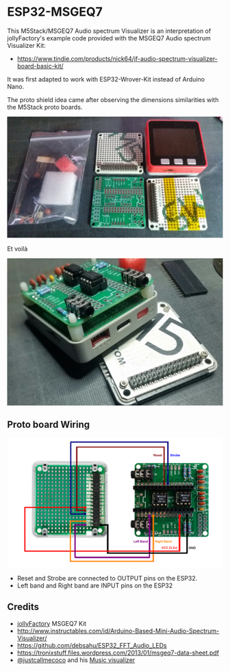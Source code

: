 # ESP32-MSGEQ7


This M5Stack/MSGEQ7 Audio spectrum Visualizer is an interpretation of jollyFactory's example code provided with the MSGEQ7 Audio spectrum Visualizer Kit:

  - https://www.tindie.com/products/nick64/jf-audio-spectrum-visualizer-board-basic-kit/

It was first adapted to work with ESP32-Wrover-Kit instead of Arduino Nano.

The proto shield idea came after observing the dimensions similarities with the M5Stack proto boards.

<img width=512 src=tindie-kit.png>

Et voilà

<img width=512 src=m5-proto-hat.jpeg>

Proto board Wiring
------------------

<img width=512 src=wiring.png>

  - Reset and Strobe are connected to OUTPUT pins on the ESP32.
  - Left band and Right band are INPUT pins on the ESP32

Credits
-------
  - [jollyFactory](https://www.tindie.com/products/nick64/jf-audio-spectrum-visualizer-board-basic-kit/) MSGEQ7 Kit
  - http://www.instructables.com/id/Arduino-Based-Mini-Audio-Spectrum-Visualizer/
  - https://github.com/debsahu/ESP32_FFT_Audio_LEDs
  - https://tronixstuff.files.wordpress.com/2013/01/msgeq7-data-sheet.pdf
  - [@justcallmecoco](https://github.com/justcallmecoco) and his [Music visualizer](https://www.tindie.com/products/justcallmekoko/music-visualizer/) 
